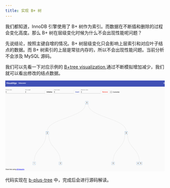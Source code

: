 ```yaml
---
title: 实现 B+ 树
---
```


我们都知道，InnoDB 引擎使用了 B+ 树作为索引。而数据在不断插和删除的过程会变化高度。那么 B+ 树在层级变化时候为什么不会出现性能呢问题？

先说结论，按照主键自增的情况。B+ 树层级变化只会影响上层索引和对应叶子结点的数据。而 B+ 树索引的上层是常驻内存的，所以不会出现性能问题。当前分析不会涉及 MySQL 源码。

我们可以先看一下对应示例的 [B+tree visualization](https://visual-algo.firebaseapp.com/),通过不断模拟增加减少，我们就可以看出修改的结点数据。

![B+ +tree visualization](./B+treevisualization.png)

代码实现在 [b-plus-tree](https://github.com/wsafight/b-plus-tree) 中，完成后会进行源码解读。




